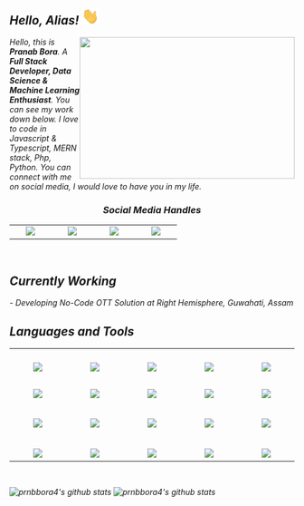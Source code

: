 <!-- ### Hi there 👋
 -->
<!--
**prnbbora4/prnbbora4** is a ✨ _special_ ✨ repository because its `README.md` (this file) appears on your GitHub profile.
-->
<!-- Here are some ideas to get you started:

- 🔭 I’m currently working on ...
- 🌱 I’m currently learning ...
- 👯 I’m looking to collaborate on ...
- 🤔 I’m looking for help with ...
- 💬 Ask me about ...
- 📫 How to reach me: ...
- 😄 Pronouns: ...
- ⚡ Fun fact: ... -->
<!-- heading -->
<h2 align='left'> <i>Hello, Alias! <img src="https://github.com/prnbbora4/prnbbora4/blob/main/hello.gif" width="30px"></h2>  

<!--  right side image -->
<img align="right" src="https://img.freepik.com/free-vector/male-programmer-working-computer-office-wall-with-hanging-reminder-stickers-developer-creating-new-software-interface-coding-programming-system-administrator-designer-character_575670-1159.jpg"  width="380" height="250">

<!--  A paragraph about me -->
 
_Hello, this is **Pranab Bora**. A **Full Stack Developer, Data Science & Machine Learning Enthusiast**. You can see my work down below. I love to code in Javascript & Typescript, MERN stack, Php, Python. You can connect with me on social media, I would love to have you in my life._  

 
<!--  Social Media Links -->
<h3 align='center'><i>Social Media Handles</i></h3>
<p align='center'>
 
<table width="100" align='center'>
<tr>
    <td align='center' width="60">
        <a href="https://twitter.com/pranab889bora"><img src="https://assets.stickpng.com/images/580b57fcd9996e24bc43c53e.png" width="60"></a>
    </td>
    <td align='center' width="60">
        <a href="https://www.instagram.com/prnbbora4/"><img src="https://cdn-icons-png.flaticon.com/512/174/174855.png"></a>
    </td>
    <td align='center' width="60">
        <a href="https://www.linkedin.com/in/pranab-bora-6084a4169/"><img src="https://cdn-icons-png.flaticon.com/512/174/174857.png" width="60"></a>
    </td>
   <td align='center' width="60">
        <a href="mailto:prnbbora4@gmail.com"><img src="https://storage.googleapis.com/gweb-uniblog-publish-prod/images/Gmail.max-1100x1100.png" width="60"></a>
   </td>
</tr>
</table>
</p>

</br>


<!--  Currently Working -->
<h2 align='left'><i>Currently Working</i></h2>
- Developing No-Code OTT Solution at Right Hemisphere, Guwahati, Assam


<!--  Programming Languages -->
<h2 align='left'><i>Languages and Tools</i></h2>

<table width="100" align='center'>
<tr height='70'>
    <td align='center' width="190">
        <img src="https://upload.wikimedia.org/wikipedia/commons/6/6a/JavaScript-logo.png" width="60">
    </td>
    <td align='center' width="190">
        <img src="https://www.vectorlogo.zone/logos/typescriptlang/typescriptlang-icon.svg">
    </td>
    <td align='center' width="190">
        <img src="https://www.vectorlogo.zone/logos/reactjs/reactjs-ar21.svg" >
    </td>
     <td align='center' width="190" background-color="white">
        <img src="https://miro.medium.com/max/800/1*fKV3_Y4usDYZKPsNp1yCvA.png">
    </td>
    <td align='center' width="190">
        <img src="https://miro.medium.com/max/1000/1*kQ11_TLArd7xGuWiSomBSg.png">
    </td>
</tr>
<tr>
    <td align='center'>
        <img src="https://upload.wikimedia.org/wikipedia/commons/thumb/8/8e/Nextjs-logo.svg/1280px-Nextjs-logo.svg.png" width="120">
    </td>
    <td align='center'>
        <img src="https://www.vectorlogo.zone/logos/nodejs/nodejs-ar21.svg">
    </td>
    <td align='center'>
        <img src="https://www.vectorlogo.zone/logos/expressjs/expressjs-ar21.svg">
    </td>
    <td align='center'>
        <img src="https://www.vectorlogo.zone/logos/mongodb/mongodb-ar21.svg">
    </td>
    <td align='center'>
        <img src="https://www.vectorlogo.zone/logos/firebase/firebase-ar21.svg">
    </td>
</tr>
<tr height='80'>
    <td align='center'>
        <img src="https://www.vectorlogo.zone/logos/w3_html5/w3_html5-ar21.svg">
    </td>
    <td align='center'>
        <img src="https://upload.wikimedia.org/wikipedia/commons/thumb/d/d5/CSS3_logo_and_wordmark.svg/1200px-CSS3_logo_and_wordmark.svg.png" width="60">
    </td>
    <td align='center'>
        <img src="https://www.vectorlogo.zone/logos/heroku/heroku-ar21.svg">
    </td>
    <td align='center'>
        <img src="https://www.netlify.com/v3/img/components/full-logo-dark.png" width="60">
    </td>
    <td align='center'>
        <img src="https://www.vectorlogo.zone/logos/getpostman/getpostman-icon.svg">
    </td>
</tr>
 <tr>
    <td align='center' width="190">
        <img src="https://www.vectorlogo.zone/logos/python/python-official.svg" width="60">
    </td>
    <td align='center' width="190">
        <img src="https://www.vectorlogo.zone/logos/android/android-official.svg" width="60">
    </td>
    <td align='center' width="190">
        <img src="https://upload.wikimedia.org/wikipedia/commons/thumb/1/18/ISO_C%2B%2B_Logo.svg/1200px-ISO_C%2B%2B_Logo.svg.png" width="60">
    </td>
     <td align='center' width="190">
        <img src="https://www.vectorlogo.zone/logos/pocoo_flask/pocoo_flask-official.svg" width="60">
    </td>
    <td align='center' width="190">
        <img src="https://www.vectorlogo.zone/logos/flutterio/flutterio-ar21.svg">
    </td>
</tr>
</table>

</br>
<!-- Github stats -->

 ![prnbbora4's github stats](https://github-readme-stats.vercel.app/api?username=prnbbora4&show_icons=true&theme=dark)
 ![prnbbora4's github stats](https://github-readme-stats.vercel.app/api/top-langs/?username=prnbbora4&theme=dark&layout=compact)

<!-- <p align="center">
    <a href="https://github.com/prnbbora4/github-readme-stats">
      <img src="https://github-readme-stats.vercel.app/api?username=prnbbora4&theme=dark&show_icons=true" alt="GitHub stats" height="190" >  
    </a>
 
    <a href="https://github.com/prnbbora4/github-readme-stats">
      <img src="https://github-readme-stats.vercel.app/api/top-langs?username=prnbbora4&theme=dark&layout=compact&langs_count=8" alt="Top Langs" heigth="190">
    </a>
</p> -->
